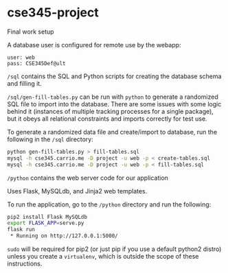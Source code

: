 # cse345-project

Final work setup

A database user is configured for remote use by the webapp:

```
user: web
pass: CSE345Def@ult
```

`/sql` contains the SQL and Python scripts for creating the database schema and filling it.

`/sql/gen-fill-tables.py` can be run with `python` to generate a randomized SQL file to import into the database. There are some issues with some logic behind it (instances of multiple tracking processes for a single package), but it obeys all relational constraints and imports correctly for test use. 

To generate a randomized data file and create/import to database, run the following in the `/sql` directory:

```bash
python gen-fill-tables.py > fill-tables.sql
mysql -h cse345.carrio.me -D project -u web -p < create-tables.sql
mysql -h cse345.carrio.me -D project -u web -p < fill-tables.sql
```

`/python` contains the web server code for our application

Uses Flask, MySQLdb, and Jinja2 web templates. 

To run the application, go to the `/python` directory and run the following: 

```bash
pip2 install Flask MySQLdb
export FLASK_APP=serve.py
flask run
 * Running on http://127.0.0.1:5000/
```

`sudo` will be required for pip2 (or just pip if you use a default python2 distro) unless you create a `virtualenv`, which is outside the scope of these instructions. 
